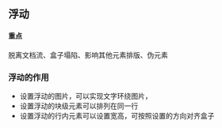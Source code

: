 ## 浮动

#### 重点
脱离文档流、盒子塌陷、影响其他元素排版、伪元素

### 浮动的作用
+ 设置浮动的图片，可以实现文字环绕图片，
+ 设置浮动的块级元素可以排列在同一行
+ 设置浮动的行内元素可以设置宽高，可按照设置的方向对齐盒子

